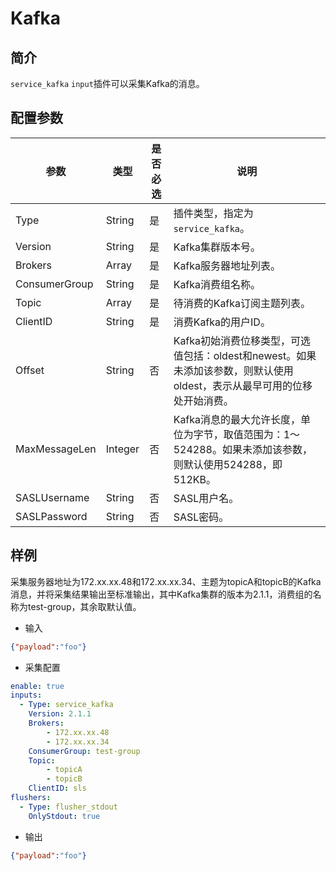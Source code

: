 # Kafka

## 简介

`service_kafka` `input`插件可以采集Kafka的消息。

## 配置参数

| 参数 | 类型 | 是否必选 | 说明 |
| --- | --- | --- | --- |
| Type | String | 是 | 插件类型，指定为`service_kafka`。 |
| Version | String | 是 | Kafka集群版本号。 |
| Brokers | Array | 是 | Kafka服务器地址列表。 |
| ConsumerGroup | String | 是 | Kafka消费组名称。 |
| Topic | Array | 是 | 待消费的Kafka订阅主题列表。 |
| ClientID | String | 是 | 消费Kafka的用户ID。 |
| Offset | String | 否 | Kafka初始消费位移类型，可选值包括：oldest和newest。如果未添加该参数，则默认使用oldest，表示从最早可用的位移处开始消费。 |
| MaxMessageLen | Integer | 否 | Kafka消息的最大允许长度，单位为字节，取值范围为：1～524288。如果未添加该参数，则默认使用524288，即512KB。 |
| SASLUsername | String | 否 | SASL用户名。 |
| SASLPassword | String | 否 | SASL密码。 |

## 样例

采集服务器地址为172.xx.xx.48和172.xx.xx.34、主题为topicA和topicB的Kafka消息，并将采集结果输出至标准输出，其中Kafka集群的版本为2.1.1，消费组的名称为test-group，其余取默认值。

* 输入

```json
{"payload":"foo"}
```

* 采集配置

```yaml
enable: true
inputs:
  - Type: service_kafka
    Version: 2.1.1
    Brokers: 
        - 172.xx.xx.48
        - 172.xx.xx.34
    ConsumerGroup: test-group
    Topic:
        - topicA
        - topicB
    ClientID: sls
flushers:
  - Type: flusher_stdout
    OnlyStdout: true  
```

* 输出

```json
{"payload":"foo"}
```